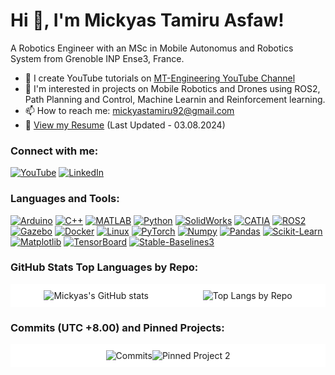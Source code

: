 # Hi 👋, I'm Mickyas Tamiru Asfaw!

A Robotics Engineer with an MSc in Mobile Autonomus and Robotics System from Grenoble INP Ense3, France.

- 📝 I create YouTube tutorials on [MT-Engineering YouTube Channel](https://www.youtube.com/@engineering_design/videos)
- 💬 I'm interested in projects on Mobile Robotics and Drones using ROS2, Path Planning and Control, Machine Learnin and Reinforcement learning.
- 📫 How to reach me: mickyastamiru92@gmail.com
- 📄 [View my Resume](https://drive.google.com/file/d/13lvnPGJw8ME72Wn5BSNoX3wcaWiKYHl1/view?usp=sharing) (Last Updated - 03.08.2024)

### Connect with me:
[![YouTube](https://img.shields.io/badge/YouTube-@engineering__design-FF0000?style=for-the-badge&logo=youtube&logoColor=white)](https://www.youtube.com/@engineering_design/videos)
[![LinkedIn](https://img.shields.io/badge/LinkedIn-Mickyas%20Tamiru%20Asfaw-0077B5?style=for-the-badge&logo=linkedin&logoColor=white)](https://www.linkedin.com/in/mickyas-tamiru-asfaw-1409271a6/)


### Languages and Tools:
[![Arduino](https://img.shields.io/badge/Arduino-00979D?style=for-the-badge&logo=arduino&logoColor=white)](https://www.arduino.cc/)
[![C++](https://img.shields.io/badge/C++-00599C?style=for-the-badge&logo=cplusplus&logoColor=white)](https://isocpp.org/)
[![MATLAB](https://img.shields.io/badge/MATLAB-0076A8?style=for-the-badge&logo=matlab&logoColor=white)](https://www.mathworks.com/products/matlab.html)
[![Python](https://img.shields.io/badge/Python-3776AB?style=for-the-badge&logo=python&logoColor=white)](https://www.python.org/)
[![SolidWorks](https://img.shields.io/badge/SolidWorks-FF0000?style=for-the-badge&logo=solidworks&logoColor=white)](https://www.solidworks.com/)
[![CATIA](https://img.shields.io/badge/CATIA-00589C?style=for-the-badge&logo=catia&logoColor=white)](https://www.3ds.com/products-services/catia/)
[![ROS2](https://img.shields.io/badge/ROS2-22314E?style=for-the-badge&logo=ros&logoColor=white)](https://index.ros.org/doc/ros2/)
[![Gazebo](https://img.shields.io/badge/Gazebo-FFC107?style=for-the-badge&logo=gazebo&logoColor=white)](http://gazebosim.org/)
[![Docker](https://img.shields.io/badge/Docker-2496ED?style=for-the-badge&logo=docker&logoColor=white)](https://www.docker.com/)
[![Linux](https://img.shields.io/badge/Linux-FCC624?style=for-the-badge&logo=linux&logoColor=white)](https://www.linux.org/)
[![PyTorch](https://img.shields.io/badge/PyTorch-EE4C2C?style=for-the-badge&logo=pytorch&logoColor=white)](https://pytorch.org/)
[![Numpy](https://img.shields.io/badge/Numpy-013243?style=for-the-badge&logo=numpy&logoColor=white)](https://numpy.org/)
[![Pandas](https://img.shields.io/badge/Pandas-150458?style=for-the-badge&logo=pandas&logoColor=white)](https://pandas.pydata.org/)
[![Scikit-Learn](https://img.shields.io/badge/Scikit--Learn-F7931E?style=for-the-badge&logo=scikit-learn&logoColor=white)](https://scikit-learn.org/stable/)
[![Matplotlib](https://img.shields.io/badge/Matplotlib-006400?style=for-the-badge&logo=matplotlib&logoColor=white)](https://matplotlib.org/)
[![TensorBoard](https://img.shields.io/badge/TensorBoard-FF6F00?style=for-the-badge&logo=tensorflow&logoColor=white)](https://www.tensorflow.org/tensorboard)
[![Stable-Baselines3](https://img.shields.io/badge/Stable--Baselines3-3776AB?style=for-the-badge&logo=python&logoColor=white)](https://stable-baselines3.readthedocs.io/en/master/)

### GitHub Stats Top Languages by Repo:
<div style="display: flex; flex-wrap: wrap; justify-content: space-around; background-color: white; padding: 10px;">
  <img src="https://github-readme-stats.vercel.app/api?username=MickyasTA&show_icons=true&theme=radical" alt="Mickyas's GitHub stats" style="max-width: 45%;">
  <img src="https://github-readme-stats.vercel.app/api/top-langs/?username=MickyasTA&layout=compact&theme=radical&langs_count=5" alt="Top Langs by Repo" style="max-width: 45%;">
</div>

### Commits (UTC +8.00)  and Pinned Projects:
<div style="display: flex; justify-content: center; background-color: white; padding: 10px;">
  <img src="https://github-readme-streak-stats.herokuapp.com/?user=MickyasTA&theme=radical&fire=DD2727" alt="Commits">
  <img src="https://github-readme-stats.vercel.app/api/pin/?username=MickyasTA&repo=DRL_robot_navigation_ros2&theme=radical" alt="Pinned Project 2" style="max-width: 45%;">
  </div>
